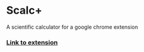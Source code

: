 # Scalc+
A scientific calculator for a google chrome extension <br>
### [Link to extension](https://chrome.google.com/webstore/detail/scalc%2B/omjnhghgagfammhdcmcehejhkgnedfle)
